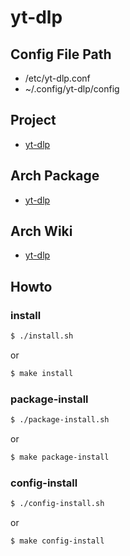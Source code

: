 
# yt-dlp


## Config File Path

* /etc/yt-dlp.conf
* ~/.config/yt-dlp/config


## Project

* [yt-dlp](https://github.com/yt-dlp/yt-dlp)


## Arch Package

* [yt-dlp](https://github.com/yt-dlp/yt-dlp)


## Arch Wiki

* [yt-dlp](https://wiki.archlinux.org/title/Yt-dlp)


## Howto


### install

``` sh
$ ./install.sh
```

or

``` sh
$ make install
```


### package-install

``` sh
$ ./package-install.sh
```

or

``` sh
$ make package-install
```


### config-install

``` sh
$ ./config-install.sh
```

or

``` sh
$ make config-install
```
